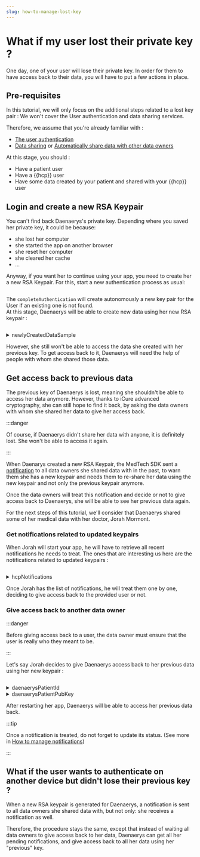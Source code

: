 ```yaml
---
slug: how-to-manage-lost-key
---
```

# What if my user lost their private key ?

One day, one of your user will lose their private key. In order for them to have access back to their data, you will
have to put a few actions in place.

## Pre-requisites
In this tutorial, we will only focus on the additional steps related to a lost key pair : We won't cover the User 
authentication and data sharing services.  

Therefore, we assume that you're already familiar with : 
- [The user authentication](index.md)
- [Data sharing](../how-to-share-data/index.md) or [Automatically share data with other data owners](../how-to-share-data/how-to-share-data-automatically.md)

At this stage, you should : 
- Have a patient user
- Have a {{hcp}} user
- Have some data created by your patient and shared with your {{hcp}} user

## Login and create a new RSA Keypair
You can't find back Daenaerys's private key. Depending where you saved her private key, it could be because:
- she lost her computer
- she started the app on another browser
- she reset her computer
- she cleared her cache 
- ...

Anyway, if you want her to continue using your app, you need to create her a new RSA Keypair. 
For this, start a new authentication process as usual: 

<!-- file://code-samples/{{sdk}}/how-to/authenticate-user/index.mts snippet:Complete user lost key authentication-->
```typescript
```

The `completeAuthentication` will create autonomously a new key pair for the User if an existing one is not found.  
At this stage, Daenaerys will be able to create new data using her new RSA keypair : 

<!-- file://code-samples/{{sdk}}/how-to/authenticate-user/index.mts snippet:User can create new data after losing their key-->
```typescript
```
<!-- output://code-samples/{{sdk}}/how-to/authenticate-user/newlyCreatedDataSample.txt -->
<details>
<summary>newlyCreatedDataSample</summary>

```json
```
</details>


However, she still won't be able to access the data she created with her previous key.
To get access back to it, Daenaerys will need the help of people with whom she shared those data.

## Get access back to previous data 
The previous key of Daenaerys is lost, meaning she shouldn't be able to access her data anymore.
However, thanks to iCure advanced cryptography, she can still hope to find it back, by asking the data 
owners with whom she shared her data to give her access back.

:::danger

Of course, if Daenaerys didn't share her data with anyone, it is definitely lost. She won't be able to access it 
again. 

:::

When Daenarys created a new RSA Keypair, the MedTech SDK sent a [notification](../how-to-manage-notifications.md) to 
all data owners she shared data with in the past, to warn them she has a new keypair and needs them to re-share her data 
using the new keypair and not only the previous keypair anymore. 

Once the data owners will treat this notification and decide or not to give access back to Daenaerys, she will be able 
to see her previous data again. 

For the next steps of this tutorial, we'll consider that Daenaerys shared some of her medical data with her doctor, 
Jorah Mormont.


### Get notifications related to updated keypairs
When Jorah will start your app, he will have to retrieve all recent notifications he needs to treat. 
The ones that are interesting us here are the notifications related to updated keypairs : 

<!-- file://code-samples/{{sdk}}/how-to/authenticate-user/index.mts snippet:Data owner gets all their pending notifications-->
```typescript
```
<!-- output://code-samples/{{sdk}}/how-to/authenticate-user/hcpNotifications.txt -->
<details>
<summary>hcpNotifications</summary>

```text
```
</details>

Once Jorah has the list of notifications, he will treat them one by one, deciding to give access back to the 
provided user or not. 

### Give access back to another data owner
:::danger

Before giving access back to a user, the data owner must ensure that the user is really who they meant to be.

:::

Let's say Jorah decides to give Daenaerys access back to her previous data using her new keypair : 

<!-- file://code-samples/{{sdk}}/how-to/authenticate-user/index.mts snippet:Give access back to a user with their new key-->
```typescript
```
<!-- output://code-samples/{{sdk}}/how-to/authenticate-user/daenaerysPatientId.txt -->
<details>
<summary>daenaerysPatientId</summary>

```json
```
</details>

<!-- output://code-samples/{{sdk}}/how-to/authenticate-user/daenaerysPatientPubKey.txt -->
<details>
<summary>daenaerysPatientPubKey</summary>

```json
```
</details>

After restarting her app, Daenaerys will be able to access her previous data back. 

:::tip 

Once a notification is treated, do not forget to update its status. (See more in [How to manage notifications](../how-to-manage-notifications.md))

:::


## What if the user wants to authenticate on another device but didn't lose their previous key ?
When a new RSA keypair is generated for Daenaerys, a notification is sent to all data owners she shared data with, 
but not only: she receives a notification as well. 

Therefore, the procedure stays the same, except that instead of waiting all data owners to give access back to her data, 
Daenaerys can get all her pending notifications, and give access back to all her data using her "previous" key.  

